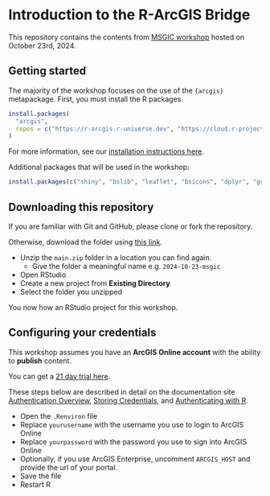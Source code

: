# Introduction to the R-ArcGIS Bridge

This repository contains the contents from [MSGIC workshop](https://msgic.glueup.com/event/spatial-data-science-in-arcgis-using-r-and-python-121505/) hosted on October 23rd, 2024. 

## Getting started

The majority of the workshop focuses on the use of the `{arcgis}` metapackage. First, you must install the R packages.

```r
install.packages(
  "arcgis",
  repos = c("https://r-arcgis.r-universe.dev", "https://cloud.r-project.org")
)
```

For more information, see our [installation instructions here](https://developers.arcgis.com/r-bridge/installation/).

Additional packages that will be used in the workshop: 

```r
install.packages(c("shiny", "bslib", "leaflet", "bsicons", "dplyr", "ggplot2", "plotly"))
```

## Downloading this repository

If you are familiar with Git and GitHub, please clone or fork the repository. 

Otherwise, download the folder using [this link](https://github.com/R-ArcGIS/2024-10-23-msgic/archive/refs/heads/main.zip).

- Unzip the `main.zip` folder in a location you can find again.
    - Give the folder a meaningful name e.g. `2024-10-23-msgic`
- Open RStudio
- Create a new project from **Existing Directory**
- Select the folder you unzipped

You now how an RStudio project for this workshop. 

## Configuring your credentials

This workshop assumes you have an **ArcGIS Online account** with the ability to **publish** content. 

You can get a [21 day trial here](https://www.esri.com/en-us/arcgis/products/arcgis-online/trial).

These steps below are described in detail on the documentation site [Authentication Overview](https://developers.arcgis.com/r-bridge/authentication/), [Storing Credentials](https://developers.arcgis.com/r-bridge/authentication/storing-credentials/), and [Authenticating with R](https://developers.arcgis.com/r-bridge/authentication/connecting-to-a-portal/). 

- Open the `.Renviron` file
- Replace `yourusername` with the username you use to login to ArcGIS Online
- Replace `yourpassword` with the password you use to sign into ArcGIS Online
- Optionally, if you use ArcGIS Enterprise, uncomment `ARCGIS_HOST` and provide the url of your portal. 
- Save the file
- Restart R



